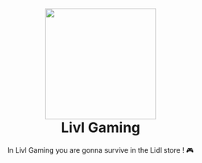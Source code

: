 <h1 align="center"><img src="https://user-images.githubusercontent.com/62793491/208452652-71416c5c-8261-4501-a002-afc9e2cf0a0b.png" width="224px"/><br/>
  Livl Gaming
</h1>
<p align="center">In Livl Gaming you are gonna survive in the Lidl store ! 🎮</p>
